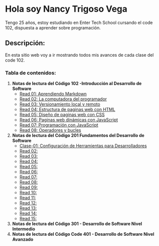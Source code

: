 # Hola soy **Nancy Trigoso Vega**  

Tengo 25 años, estoy estudiando en Enter Tech School cursando el code 102, dispuesta a aprender sobre programación.  

## Descripción:  

En esta sitio web voy a ir mostrando todos mis avances de cada clase del code 102.  
### Tabla de contenidos:  
1. **Notas de lectura del Código 102 -Introducción al Desarrollo de Software**  
   * [Read 01: Aprendiendo Markdown](https://nancy-trigoso.github.io/reading-notes/Code102-IntroducciónalDesarrollodeSoftware/Read01.html)
   * [Read 02: La computadora del programador](https://nancy-trigoso.github.io/reading-notes/102/Read02.html)
   * [Read 03: Versionamiento local y remoto](https://nancy-trigoso.github.io/reading-notes/102/Read03.html)
   * [Read 04: Estructura de paginas web con HTML](https://nancy-trigoso.github.io/reading-notes/102/Read04.html)
   * [Read 05: Diseño de paginas web con CSS](https://nancy-trigoso.github.io/reading-notes/102/Read05.html)
   * [Read 06: Paginas web dinámicas con JavaScript](https://nancy-trigoso.github.io/reading-notes/102/Read06.html)
   * [Read 07: Programación con JavaScript](https://nancy-trigoso.github.io/reading-notes/102/Read07.html)
   * [Read 08: Operadores y bucles](https://nancy-trigoso.github.io/reading-notes/102/Read08.html)
2. **Notas de lectura del Código 201 Fundamentos del Desarrollo de Software**  
   * [Clase-01: Configuración de Herramientas para Desarrolladores](https://nancy-trigoso.github.io/reading-notes/Code201-FundamentosdelDesarrollodeSoftware/Clase01/Clase-01.html)
   * [Read 02:](https://nancy-trigoso.github.io/reading-notes/)
   * [Read 03:](https://nancy-trigoso.github.io/reading-notes/201/Read03.html)
   * [Read 04:](https://nancy-trigoso.github.io/reading-notes/201/Read04.html)
   * [Read 05:](https://nancy-trigoso.github.io/reading-notes/201/Read05.html)
   * [Read 06:](https://nancy-trigoso.github.io/reading-notes/201/Read06.html)
   * [Read 07:](https://nancy-trigoso.github.io/reading-notes/201/Read07.html)
   * [Read 08:](https://nancy-trigoso.github.io/reading-notes/201/Read08.html)
   * [Read 09:](https://nancy-trigoso.github.io/reading-notes/201/Read09.html)
   * [Read 10:](https://nancy-trigoso.github.io/reading-notes/201/Read10.html)
   * [Read 11:](https://nancy-trigoso.github.io/reading-notes/201/Read11.html)
   * [Read 12:](https://nancy-trigoso.github.io/reading-notes/201/Read12.html)
   * [Read 13:](https://nancy-trigoso.github.io/reading-notes/201/Read13.html)
   * [Read 14:](https://nancy-trigoso.github.io/reading-notes/201/Read14.html)
   * [Read 15:](https://nancy-trigoso.github.io/reading-notes/201/Read15.html)
3. **Notas de lectura del Código 301 - Desarrollo de Software Nivel Intermedio**
4. **Notas de lectura del Código Code 401 - Desarrollo de Software Nivel Avanzado**


